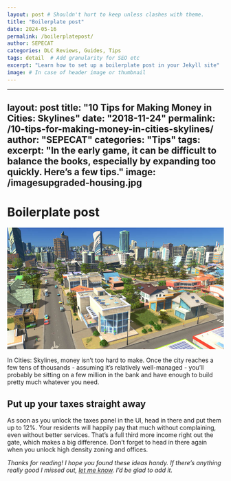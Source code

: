 ```yaml
---
layout: post # Shouldn't hurt to keep unless clashes with theme.
title: "Boilerplate post"
date: 2024-05-16
permalink: /boilerplatepost/
author: SEPECAT
categories: DLC Reviews, Guides, Tips
tags: detail  # Add granularity for SEO etc
excerpt: "Learn how to set up a boilerplate post in your Jekyll site"  # For SEO etc or excerpt on home page
image: # In case of header image or thumbnail
---
```


---
layout: post
title: "10 Tips for Making Money in Cities: Skylines"
date: "2018-11-24"
permalink: /10-tips-for-making-money-in-cities-skylines/
author: "SEPECAT"
categories: "Tips"
tags:
excerpt: "In the early game, it can be difficult to balance the books, especially by expanding too quickly. Here’s a few tips." 
image: /imagesupgraded-housing.jpg
---

# Boilerplate post

![Mixed use residential area](/images/mixed-use-residential.jpg)

In Cities: Skylines, money isn’t too hard to make. Once the city reaches a few tens of thousands - assuming it’s relatively well-managed - you’ll probably be sitting on a few million in the bank and have enough to build pretty much whatever you need.

## Put up your taxes straight away

As soon as you unlock the taxes panel in the UI, head in there and put them up to 12%. Your residents will happily pay that much without complaining, even without better services. That’s a full third more income right out the gate, which makes a big difference. Don’t forget to head in there again when you unlock high density zoning and offices.

*Thanks for reading! I hope you found these ideas handy. If there’s anything really good I missed out,* [*let me know*](/about.md)*. I’d be glad to add it.*